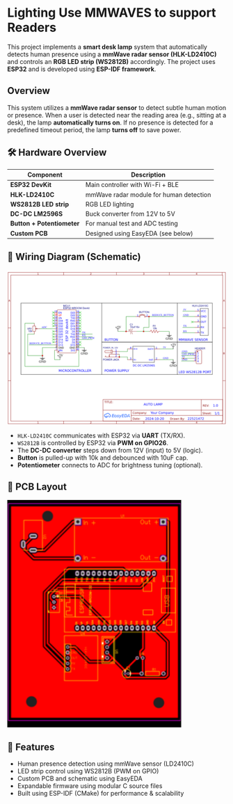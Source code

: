 # Lighting Use MMWAVES to support Readers 

This project implements a **smart desk lamp** system that automatically detects human presence using a **mmWave radar sensor (HLK-LD2410C)** and controls an **RGB LED strip (WS2812B)** accordingly. The project uses **ESP32** and is developed using **ESP-IDF framework**.

## Overview

This system utilizes a **mmWave radar sensor** to detect subtle human motion or presence. When a user is detected near the reading area (e.g., sitting at a desk), the lamp **automatically turns on**. If no presence is detected for a predefined timeout period, the lamp **turns off** to save power.

## 🛠️ Hardware Overview

| Component             | Description                              |
|----------------------|------------------------------------------|
| **ESP32 DevKit**      | Main controller with Wi-Fi + BLE         |
| **HLK-LD2410C**       | mmWave radar module for human detection  |
| **WS2812B LED strip** | RGB LED lighting                         |
| **DC-DC LM2596S**     | Buck converter from 12V to 5V            |
| **Button + Potentiometer** | For manual test and ADC testing        |
| **Custom PCB**        | Designed using EasyEDA (see below)       |

## 🔌 Wiring Diagram (Schematic)

<img src="Images/Circurt.png" alt="Circuit Schematic" width="600"/>

- `HLK-LD2410C` communicates with ESP32 via **UART** (TX/RX).
- `WS2812B` is controlled by ESP32 via **PWM on GPIO26**.
- The **DC-DC converter** steps down from 12V (input) to 5V (logic).
- **Button** is pulled-up with 10k and debounced with 10uF cap.
- **Potentiometer** connects to ADC for brightness tuning (optional).

## 🧩 PCB Layout

<img src="Images/PCB.png" alt="PCB Layout" width="400"/>

## 🎯 Features

- Human presence detection using mmWave sensor (LD2410C)
- LED strip control using WS2812B (PWM on GPIO)
- Custom PCB and schematic using EasyEDA
- Expandable firmware using modular C source files
- Built using ESP-IDF (CMake) for performance & scalability
